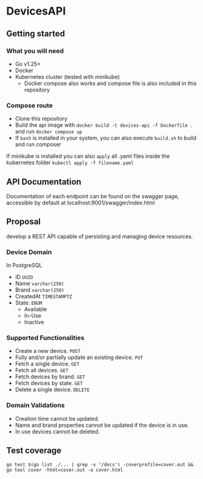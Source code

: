 # DevicesAPI

## Getting started

### What you will need

- Go v1.25+
- Docker
- Kubernetes cluster (tested with minikube)
    - Docker compose also works and compose file is also included in this repository

### Compose route

- Clone this repository
- Build the api image with `docker build -t devices-api -f Dockerfile .` and run `docker compose up`
- If `bash` is installed in your system, you can also execute `build.sh` to build and run composer

If minikube is installed you can also `apply` all .yaml files inside the kubernetes folder `kubectl apply -f filename.yaml`

## API Documentation

Documentation of each endpoint can be found on the swagger page, accessible by default at <a src="localhost:9001/swagger/index.html" target="_blank">localhost:9001/swagger/index.html</a>  

## Proposal
develop a REST API capable of persisting and managing device resources.

### Device Domain
In PostgreSQL

- ID `UUID`
- Name `varchar(250)`
- Brand `varchar(250)`
- CreatedAt `TIMESTAMPTZ`
- State: `ENUM`
    - Available
    - In-Use
    - Inactive

### Supported Functionalities
- Create a new device. `POST`
- Fully and/or partially update an existing device. `PUT`
- Fetch a single device. `GET`
- Fetch all devices. `GET`
- Fetch devices by brand. `GET`
- Fetch devices by state. `GET`
- Delete a single device. `DELETE`

### Domain Validations
- Creation time cannot be updated.
- Name and brand properties cannot be updated if the device is in use.
- In use devices cannot be deleted.

## Test coverage
`go test $(go list ./... | grep -v '/docs') -coverprofile=cover.out && go tool cover -html=cover.out -o cover.html`